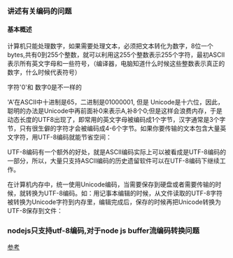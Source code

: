 ### 讲述有关编码的问题

#### 基本概述
计算机只能处理数字，如果需要处理文本，必须把文本转化为数字，8位一个bytes,共有0到255个整数，就可以利用这255个整数表示255个字符，最初ASCII表示所有英文字母和一些符号，（编译器，电脑知道什么时候这些整数表示真正的数字，什么时候代表符号）

字符'0'和 数字0是不一样的

'A'在ASCII中十进制是65，二进制是01000001, 但是 Unicode是十六位，因此，聪明的办法是Unicode中再前面补0来表示A,补8个0;但是这样会浪费内存，于是动态长度的UTF8出现了，即常用的英文字母被编码成1个字节，汉字通常是3个字节，只有很生僻的字符才会被编码成4-6个字节。如果你要传输的文本包含大量英文字符，用UTF-8编码就能节省空间：

UTF-8编码有一个额外的好处，就是ASCII编码实际上可以被看成是UTF-8编码的一部分，所以，大量只支持ASCII编码的历史遗留软件可以在UTF-8编码下继续工作。

在计算机内存中，统一使用Unicode编码，当需要保存到硬盘或者需要传输的时候，就转换为UTF-8编码。如：用记事本编辑的时候，从文件读取的UTF-8字符被转换为Unicode字符到内存里，编辑完成后，保存的时候再把Unicode转换为UTF-8保存到文件：



### nodejs只支持utf-8编码,对于node js buffer流编码转换问题
[参考](https://segmentfault.com/a/1190000002787763)

